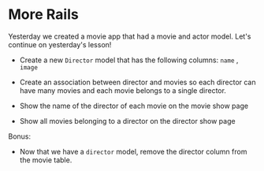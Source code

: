 # More Rails

Yesterday we created a movie app that had a movie and actor model.
Let's continue on yesterday's lesson!

- Create a new `Director` model that has the following columns:
`name` , `image`

- Create an association between director and movies so each director can have many movies and each movie belongs to a single director.

- Show the name of the director of each movie on the movie show page

- Show all movies belonging to a director on the director show page

Bonus:
- Now that we have a `director` model, remove the director column from the movie table.